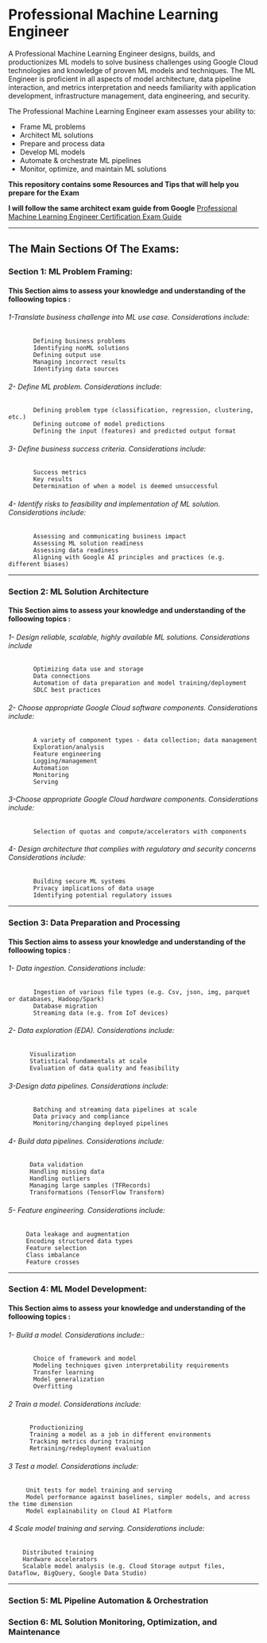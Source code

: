 # Professional Machine Learning Engineer
A Professional Machine Learning Engineer designs, builds, and productionizes ML models to solve business challenges using Google Cloud technologies and knowledge of proven ML models and techniques. The ML Engineer is proficient in all aspects of model architecture, data pipeline interaction, and metrics interpretation and needs familiarity with application development, infrastructure management, data engineering, and security.

The Professional Machine Learning Engineer exam assesses your ability to:

- Frame ML problems
- Architect ML solutions
- Prepare and process data
- Develop ML models
- Automate & orchestrate ML pipelines
- Monitor, optimize, and maintain ML solutions


**This repository contains some Resources and Tips that will help you prepare for the Exam** 

**I will follow the same architect exam guide from Google** [Professional Machine Learning Engineer Certification Exam Guide](https://cloud.google.com/certification/guides/machine-learning-engineer) 

----------------------------------------------------------------------------------------------------------------------------------------

## The Main Sections Of The Exams: 

### Section 1: ML Problem Framing:
#### This Section aims to assess your knowledge and understanding of the folloowing topics : 
   
   ###### 1-Translate business challenge into ML use case. Considerations include:

           Defining business problems
           Identifying nonML solutions
           Defining output use
           Managing incorrect results
           Identifying data sources
  ######  2- Define ML problem. Considerations include:

           Defining problem type (classification, regression, clustering, etc.)
           Defining outcome of model predictions
           Defining the input (features) and predicted output format
       
  ######  3- Define business success criteria. Considerations include:

           Success metrics
           Key results
           Determination of when a model is deemed unsuccessful
           
 ######   4- Identify risks to feasibility and implementation of ML solution. Considerations include:

           Assessing and communicating business impact
           Assessing ML solution readiness
           Assessing data readiness
           Aligning with Google AI principles and practices (e.g. different biases)
  -----------------------------------------------------------------------------------------------------------------------         
### Section 2: ML Solution Architecture
#### This Section aims to assess your knowledge and understanding of the folloowing topics : 
   
   ###### 1- Design reliable, scalable, highly available ML solutions. Considerations include

           Optimizing data use and storage
           Data connections
           Automation of data preparation and model training/deployment
           SDLC best practices
  ######  2- Choose appropriate Google Cloud software components. Considerations include:

           A variety of component types - data collection; data management
           Exploration/analysis
           Feature engineering
           Logging/management
           Automation
           Monitoring
           Serving
       
  ######  3-Choose appropriate Google Cloud hardware components. Considerations include:

           Selection of quotas and compute/accelerators with components
           
 ######   4- Design architecture that complies with regulatory and security concerns Considerations include:



           Building secure ML systems
           Privacy implications of data usage
           Identifying potential regulatory issues
---------------------------------------------------------------------------------------------------------------------------------
### Section 3: Data Preparation and Processing
#### This Section aims to assess your knowledge and understanding of the folloowing topics :

   ###### 1-  Data ingestion. Considerations include:

           Ingestion of various file types (e.g. Csv, json, img, parquet or databases, Hadoop/Spark)
           Database migration
           Streaming data (e.g. from IoT devices)
  ######  2- Data exploration (EDA). Considerations include:

          Visualization
          Statistical fundamentals at scale
          Evaluation of data quality and feasibility
       
  ######  3-Design data pipelines. Considerations include:

           Batching and streaming data pipelines at scale
           Data privacy and compliance
           Monitoring/changing deployed pipelines
           
 ######   4- Build data pipelines. Considerations include:

          Data validation
          Handling missing data
          Handling outliers
          Managing large samples (TFRecords)
          Transformations (TensorFlow Transform)
          
 ######  5- Feature engineering. Considerations include:
  
         Data leakage and augmentation
         Encoding structured data types
         Feature selection
         Class imbalance
         Feature crosses
 ---------------------------------------------------------------------------------------------------------------------------
 ### Section 4: ML Model Development:         
 #### This Section aims to assess your knowledge and understanding of the folloowing topics :

 ###### 1-  Build a model. Considerations include::
 
           Choice of framework and model
           Modeling techniques given interpretability requirements
           Transfer learning
           Model generalization
           Overfitting
###### 2 Train a model. Considerations include:

          Productionizing
          Training a model as a job in different environments
          Tracking metrics during training
          Retraining/redeployment evaluation
###### 3 Test a model. Considerations include:

         Unit tests for model training and serving
         Model performance against baselines, simpler models, and across the time dimension
         Model explainability on Cloud AI Platform
###### 4 Scale model training and serving. Considerations include:

        Distributed training
        Hardware accelerators
        Scalable model analysis (e.g. Cloud Storage output files, Dataflow, BigQuery, Google Data Studio)
--------------------------------------------------------------------------------------------------------------------------------


### Section 5: ML Pipeline Automation & Orchestration
### Section 6: ML Solution Monitoring, Optimization, and Maintenance


